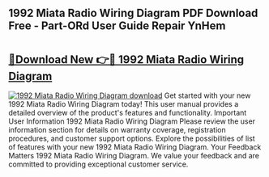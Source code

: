 ## 1992 Miata Radio Wiring Diagram PDF Download Free - Part-ORd User Guide Repair YnHem

# <h2><a href="http://dfjd0o9.blite.top/?on=1992+Miata+Radio+Wiring+Diagram">🔗Download New 👉🔴 1992 Miata Radio Wiring Diagram</a></h2>

[![1992 Miata Radio Wiring Diagram download](https://i.imgur.com/lujVjoI.png)](http://dfjd0o9.blite.top/?on=1992+Miata+Radio+Wiring+Diagram)
Get started with your new 1992 Miata Radio Wiring Diagram today! This user manual provides a detailed overview of the product's features and functionality. Important User Information 1992 Miata Radio Wiring Diagram Please review the user information section for details on warranty coverage, registration procedures, and customer support options. Explore the possibilities of list of features with your new 1992 Miata Radio Wiring Diagram. Your Feedback Matters 1992 Miata Radio Wiring Diagram. We value your feedback and are committed to providing exceptional customer service.
